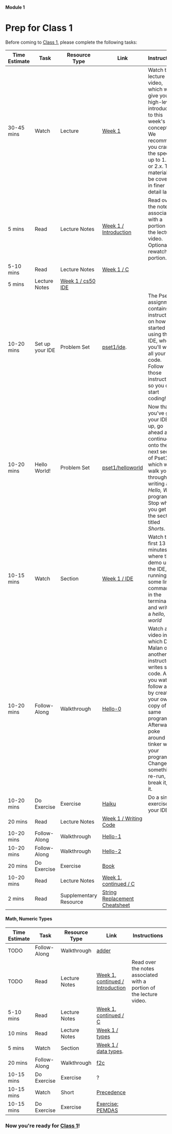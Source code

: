 #### Module 1
# Prep for Class 1

Before coming to [Class 1](https://github.com/Launch-Code/cs50x-live-2016/tree/master/calendar/cs50/unit1-fundamentals/module1/class1), please complete the following tasks:

Time Estimate | Task | Resource Type | Link | Instructions
--------------|------|---------------|------|-------------
30-45 mins | Watch | Lecture | [Week 1]() | Watch the lecture video, which will give you a high-level introduction to this week's concepts. We recommend you crank the speed up to 1.5x or 2.x. The material will be covered in finer detail later. 
5 mins | Read | Lecture Notes | [Week 1 / Introduction](http://cdn.cs50.net/2015/fall/lectures/1/w/notes1w/notes1w.html#introduction) | Read over the notes associated with a portion of the lecture video. Optionally, rewatch that portion. 
5-10 mins | Read | Lecture Notes | [Week 1 / C](http://cdn.cs50.net/2015/fall/lectures/1/w/notes1w/notes1w.html#c) |
5 mins | Lecture Notes | [Week 1 / cs50 IDE](http://cdn.cs50.net/2015/fall/lectures/1/w/notes1w/notes1w.html#cs50_ide)
10-20 mins | Set up your IDE | Problem Set | [pset1/ide](http://cdn.cs50.net/2015/fall/psets/1/pset1/pset1.html#getting_started). | The Pset1 assignment contains instructions on how get started using the IDE, where you'll write all your code. Follow those instructions so you can start coding!
10-20 mins | Hello World! | Problem Set | [pset1/helloworld]() | Now that you've got your IDE set up, go ahead and continue onto the next section of Pset1, which will walk you through writing a *Hello, World* program. Stop when you get to the section titled *Shorts*.
10-15 mins | Watch | Section | [Week 1 / IDE](https://www.youtube.com/watch?v=kpSLlIj97Ss) | Watch the first 13 minutes where they demo using the IDE, running some linux commands in the terminal, and writing a *hello, world*
10-20 mins | Follow-Along | Walkthrough | [Hello-0]() | Watch a video in which David Malan or another instructor writes some code. As you watch, follow along by creating your own copy of the same program. Afterwards, poke around and tinker with your program: Change something, re-run, break it, fix it.
10-20 mins | Do Exercise | Exercise | [Haiku](./exercises) | Do a simple exercise in your IDE.
20 mins | Read | Lecture Notes | [Week 1 / Writing Code]()
10-20 mins | Follow-Along | Walkthrough | [Hello-1]()
10-20 mins | Follow-Along | Walkthrough | [Hello-2]()
20 mins | Do Exercise | Exercise | [Book](./exercises/book)
10-20 mins | Read | Lecture Notes | [Week 1, continued / C]()
2 mins | Read | Supplementary Resource | [String Replacement Cheatsheet](TODO) |


#### Math, Numeric Types

Time Estimate | Task | Resource Type | Link | Instructions
--------------|------|---------------|------|---------
TODO | Follow-Along | Walkthrough | [adder](TODO) | 
TODO | Read | Lecture Notes | [Week 1, continued / Introduction](http://http://cdn.cs50.net/2015/fall/lectures/1/f/notes1f/notes1f.html#imprecision) | Read over the notes associated with a portion of the lecture video.  
5-10 mins | Read | Lecture Notes | [Week 1, continued / C](http://cdn.cs50.net/2015/fall/lectures/1/w/notes1w/notes1w.html#c) |
10 mins | Read | Lecture Notes | [Week 1 / types](http://http://cdn.cs50.net/2015/fall/lectures/1/f/notes1f/notes1f.html#types)
5 mins | Watch | Section | [Week 1 / data types](http://https://www.youtube.com/watch?v=kpSLlIj97Ss&feature=youtu.be&t=801). | 
20 mins | Follow-Along | Walkthrough | [f2c](https://www.youtube.com/watch?v=ox6eTsi8dKA&list=PLhQjrBD2T383fi16gN97XlrTwdxDq2QWZ&index=4) |  
10-15 mins | Do Exercise | Exercise | ?
10-15 mins | Watch | Short | [Precedence](TODO)|  | Stop watching at 3:15 
10-15 mins | Do Exercise | Exercise | [Exercise: PEMDAS](TODO) |  | 

### Now you're ready for [Class 1](https://github.com/Launch-Code/cs50x-live-2016/tree/master/calendar/cs50/unit1-fundamentals/module1/class1)!
